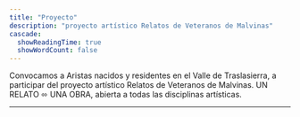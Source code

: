 ```yaml
---
title: "Proyecto"
description: "proyecto artístico Relatos de Veteranos de Malvinas"
cascade:
  showReadingTime: true
  showWordCount: false
---
```


Convocamos a Aristas nacidos y residentes en el Valle de Traslasierra, a participar del proyecto artístico Relatos de Veteranos de Malvinas. UN RELATO ⬄ UNA OBRA, abierta a todas las disciplinas artísticas.

---
